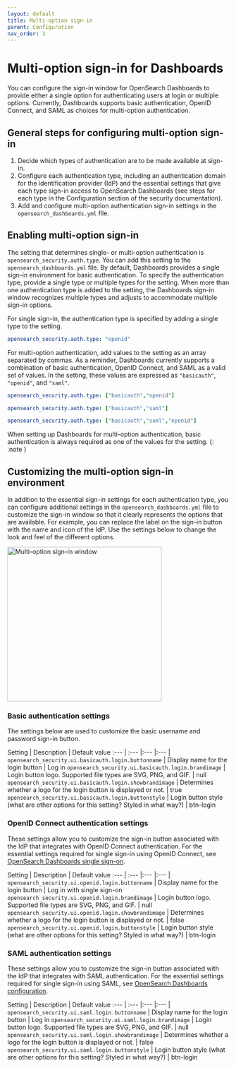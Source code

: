 ```yaml
---
layout: default
title: Multi-option sign-in
parent: Configuration
nav_order: 3
---
```


# Multi-option sign-in for Dashboards

You can configure the sign-in window for OpenSearch Dashboards to provide either a single option for authenticating users at login or multiple options. Currently, Dashboards supports basic authentication, OpenID Connect, and SAML as choices for multi-option authentication.

## General steps for configuring multi-option sign-in

1. Decide which types of authentication are to be made available at sign-in.
1. Configure each authentication type, including an authentication domain for the identification provider (IdP) and the essential settings that give each type sign-in access to OpenSearch Dashboards (see steps for each type in the Configuration section of the security documentation).
1. Add and configure multi-option authentication sign-in settings in the `opensearch_dashboards.yml` file.

## Enabling multi-option sign-in

The setting that determines single- or multi-option authentication is `opensearch_security.auth.type`. You can add this setting to the `opensearch_dashboards.yml` file. By default, Dashboards provides a single sign-in environment for basic authentication. To specify the authentication type, provide a single type or multiple types for the setting. When more than one authentication type is added to the setting, the Dashboards sign-in window recognizes multiple types and adjusts to accommodate multiple sign-in options.

For single sign-in, the authentication type is specified by adding a single type to the setting.

```yml
opensearch_security.auth.type: "openid"
```

For multi-option authentication, add values to the setting as an array separated by commas. As a reminder, Dashboards currently supports a combination of basic authentication, OpenID Connect, and SAML as a valid set of values. In the setting, these values are expressed as `"basicauth"`, `"openid"`, and `"saml"`.

```yml
opensearch_security.auth.type: ["basicauth","openid"]
```

```yml
opensearch_security.auth.type: ["basicauth","saml"]
```

```yml
opensearch_security.auth.type: ["basicauth","saml","openid"]
```

When setting up Dashboards for multi-option authentication, basic authentication is always required as one of the values for the setting.
{: .note }

## Customizing the multi-option sign-in environment

In addition to the essential sign-in settings for each authentication type, you can configure additional settings in the `opensearch_dashboards.yml` file to customize the sign-in window so that it clearly represents the options that are available. For example, you can replace the label on the sign-in button with the name and icon of the IdP. Use the settings below to change the look and feel of the different options.

<img src="{{site.url}}{{site.baseurl}}/images/Security/Multi-opt-auth.png" alt="Multi-option sign-in window" width="350">

### Basic authentication settings

The settings below are used to customize the basic username and password sign-in button.

Setting | Description | Default value 
:--- | :--- |:--- |:--- |
`opensearch_security.ui.basicauth.login.buttonname` |  Display name for the login button | Log in 
`opensearch_security.ui.basicauth.login.brandimage` |  Login button logo. Supported file types are SVG, PNG, and GIF. | null 
`opensearch_security.ui.basicauth.login.showbrandimage` |  Determines whether a logo for the login button is displayed or not. | true 
`opensearch_security.ui.basicauth.login.buttonstyle` |  Login button style (what are other options for this setting? Styled in what way?) | btn-login 

### OpenID Connect authentication settings

These settings allow you to customize the sign-in button associated with the IdP that integrates with OpenID Connect authentication. For the essential settings required for single sign-in using OpenID Connect, see [OpenSearch Dashboards single sign-on]({{site.url}}{{site.baseurl}}/security-plugin/configuration/openid-connect/#opensearch-dashboards-single-sign-on).

Setting | Description | Default value
:--- | :--- |:--- |:--- |
`opensearch_security.ui.openid.login.buttonname` |  Display name for the login button | Log in with single sign-on
`opensearch_security.ui.openid.login.brandimage` |  Login button logo. Supported file types are SVG, PNG, and GIF. | null
`opensearch_security.ui.openid.login.showbrandimage` |  Determines whether a logo for the login button is displayed or not. | false
`opensearch_security.ui.openid.login.buttonstyle` |  Login button style (what are other options for this setting? Styled in what way?) | btn-login

### SAML authentication settings

These settings allow you to customize the sign-in button associated with the IdP that integrates with SAML authentication. For the essential settings required for single sign-in using SAML, see [OpenSearch Dashboards configuration]({{site.url}}{{site.baseurl}}/security-plugin/configuration/saml/#opensearch-dashboards-configuration).

Setting | Description | Default value
:--- | :--- |:--- |:--- |
`opensearch_security.ui.saml.login.buttonname` |  Display name for the login button | Log in
`opensearch_security.ui.saml.login.brandimage` |  Login button logo. Supported file types are SVG, PNG, and GIF. | null
`opensearch_security.ui.saml.login.showbrandimage` |  Determines whether a logo for the login button is displayed or not. | false
`opensearch_security.ui.saml.login.buttonstyle` |  Login button style (what are other options for this setting? Styled in what way?) | btn-login

